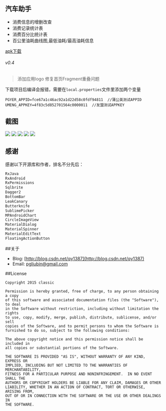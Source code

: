 ## 汽车助手

- 消费信息的增删改查
- 消费记录统计表
- 消费百分比统计表
- 百公里油耗曲线图,最低油耗/最高油耗信息


[apk下载](https://github.com/qyxxjd/CarAssistant/blob/master/apk/CarAssistant_v0.4_beta.apk?raw=true)

###### v0.4

> 添加应用logo
> 修复首页Fragment重叠问题


下载项目后编译会报错，需要在`local.properties`文件里添加两个变量
```
PGYER_APPID=fce67a1c46ac92a1d22d58c0fdf94811  //蒲公英测试APPID
UMENG_APPKEY=4f83c5d852701564c0000011  //友盟测试APPKEY
```


## 截图
![](https://github.com/qyxxjd/CarAssistant/blob/master/screenshots/Screenshot001.png?raw=true)
![](https://github.com/qyxxjd/CarAssistant/blob/master/screenshots/Screenshot002.png?raw=true)
![](https://github.com/qyxxjd/CarAssistant/blob/master/screenshots/Screenshot003.png?raw=true)
![](https://github.com/qyxxjd/CarAssistant/blob/master/screenshots/Screenshot004.png?raw=true)
![](https://github.com/qyxxjd/CarAssistant/blob/master/screenshots/Screenshot005.png?raw=true)

## 感谢
感谢以下开源库和作者，排名不分先后：
```xml
RxJava 
RxAndroid 
RxPermissions
Sqlbrite 
Dagger2 
BottomBar 
LeakCanary
Butterknife 
SublimePicker 
MPAndroidChart 
CircleImageView 
MaterialDialog 
MaterialSpinner 
MaterialEditText 
FloatingActionButton 
```

##关于
* Blog: [http://blog.csdn.net/qy1387](http://blog.csdn.net/qy1387)
* Email: [pgliubin@gmail.com](http://mail.qq.com/cgi-bin/qm_share?t=qm_mailme&email=pgliubin@gmail.com)

##License
```
Copyright 2015 classic

Permission is hereby granted, free of charge, to any person obtaining a copy
of this software and associated documentation files (the "Software"), to deal
in the Software without restriction, including without limitation the rights
to use, copy, modify, merge, publish, distribute, sublicense, and/or sell
copies of the Software, and to permit persons to whom the Software is
furnished to do so, subject to the following conditions:

The above copyright notice and this permission notice shall be included in
all copies or substantial portions of the Software.

THE SOFTWARE IS PROVIDED "AS IS", WITHOUT WARRANTY OF ANY KIND, EXPRESS OR
IMPLIED, INCLUDING BUT NOT LIMITED TO THE WARRANTIES OF MERCHANTABILITY,
FITNESS FOR A PARTICULAR PURPOSE AND NONINFRINGEMENT.  IN NO EVENT SHALL THE
AUTHORS OR COPYRIGHT HOLDERS BE LIABLE FOR ANY CLAIM, DAMAGES OR OTHER
LIABILITY, WHETHER IN AN ACTION OF CONTRACT, TORT OR OTHERWISE, ARISING FROM,
OUT OF OR IN CONNECTION WITH THE SOFTWARE OR THE USE OR OTHER DEALINGS IN
THE SOFTWARE.
```
